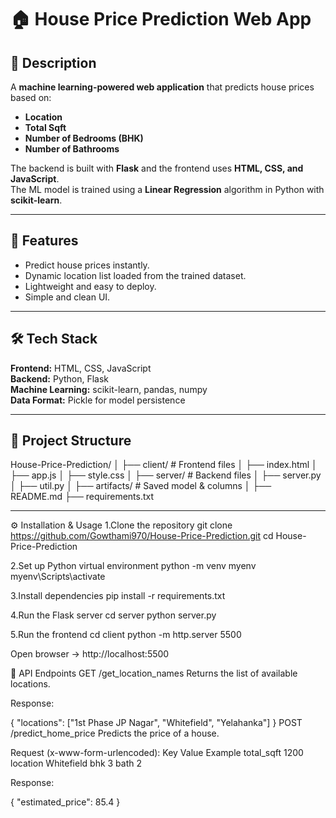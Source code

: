 # 🏠 House Price Prediction Web App

## 📌 Description
A **machine learning-powered web application** that predicts house prices based on:
- **Location**
- **Total Sqft**
- **Number of Bedrooms (BHK)**
- **Number of Bathrooms**

The backend is built with **Flask** and the frontend uses **HTML, CSS, and JavaScript**.  
The ML model is trained using a **Linear Regression** algorithm in Python with **scikit-learn**.

---

## 🚀 Features
- Predict house prices instantly.
- Dynamic location list loaded from the trained dataset.
- Lightweight and easy to deploy.
- Simple and clean UI.

---

## 🛠️ Tech Stack
**Frontend:** HTML, CSS, JavaScript  
**Backend:** Python, Flask  
**Machine Learning:** scikit-learn, pandas, numpy  
**Data Format:** Pickle for model persistence  

---

## 📂 Project Structure
House-Price-Prediction/
│
├── client/ # Frontend files
│ ├── index.html
│ ├── app.js
│ ├── style.css
│
├── server/ # Backend files
│ ├── server.py
│ ├── util.py
│ ├── artifacts/ # Saved model & columns
│
├── README.md
├── requirements.txt

---

⚙️ Installation & Usage
1.Clone the repository
git clone https://github.com/Gowthami970/House-Price-Prediction.git
cd House-Price-Prediction

2.Set up Python virtual environment
python -m venv myenv
myenv\Scripts\activate

3.Install dependencies
pip install -r requirements.txt

4.Run the Flask server
cd server
python server.py

5.Run the frontend
cd client
python -m http.server 5500

Open browser → http://localhost:5500

📡 API Endpoints
GET /get_location_names
Returns the list of available locations.

Response:

{
    "locations": ["1st Phase JP Nagar", "Whitefield", "Yelahanka"]
}
POST /predict_home_price
Predicts the price of a house.

Request (x-www-form-urlencoded):
Key	Value Example
total_sqft	1200
location	Whitefield
bhk	3
bath	2

Response:

{
    "estimated_price": 85.4
}



